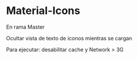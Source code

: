 # Material-Icons

En rama Master

Ocultar vista de texto de iconos mientras se cargan

Para ejecutar: desabilitar cache y Network > 3G
